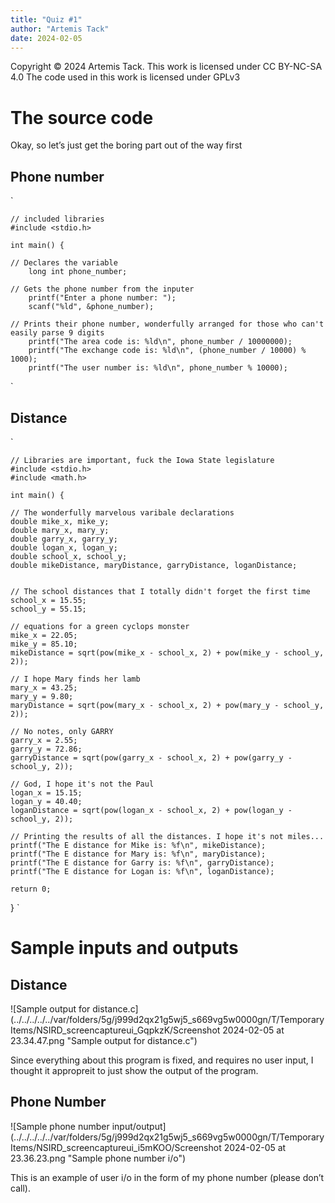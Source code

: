 ```yaml
---
title: "Quiz #1"
author: "Artemis Tack"
date: 2024-02-05
---
```


Copyright © 2024 Artemis Tack. 
This work is licensed under CC BY-NC-SA 4.0
The code used in this work is licensed under GPLv3

# The source code

Okay, so let’s just get the boring part out of the way first

## Phone number 
`

	// included libraries 
	#include <stdio.h>

    int main() {
    
    // Declares the variable
        long int phone_number;
     
    // Gets the phone number from the inputer
        printf("Enter a phone number: ");
        scanf("%ld", &phone_number);
    
    // Prints their phone number, wonderfully arranged for those who can't easily parse 9 digits
        printf("The area code is: %ld\n", phone_number / 10000000);
        printf("The exchange code is: %ld\n", (phone_number / 10000) % 1000);
        printf("The user number is: %ld\n", phone_number % 10000);
`

## Distance

`

	// Libraries are important, fuck the Iowa State legislature 
	#include <stdio.h>
	#include <math.h>

	int main() {

    // The wonderfully marvelous varibale declarations
    double mike_x, mike_y;
    double mary_x, mary_y;
    double garry_x, garry_y;
    double logan_x, logan_y;
    double school_x, school_y;
    double mikeDistance, maryDistance, garryDistance, loganDistance;


    // The school distances that I totally didn't forget the first time
    school_x = 15.55;
    school_y = 55.15;

    // equations for a green cyclops monster
    mike_x = 22.05;
    mike_y = 85.10;
    mikeDistance = sqrt(pow(mike_x - school_x, 2) + pow(mike_y - school_y, 2));

    // I hope Mary finds her lamb
    mary_x = 43.25;
    mary_y = 9.80;
    maryDistance = sqrt(pow(mary_x - school_x, 2) + pow(mary_y - school_y, 2));

    // No notes, only GARRY
    garry_x = 2.55;
    garry_y = 72.86;
    garryDistance = sqrt(pow(garry_x - school_x, 2) + pow(garry_y - school_y, 2));

    // God, I hope it's not the Paul
    logan_x = 15.15;
    logan_y = 40.40;
    loganDistance = sqrt(pow(logan_x - school_x, 2) + pow(logan_y - school_y, 2));

    // Printing the results of all the distances. I hope it's not miles...
    printf("The E distance for Mike is: %f\n", mikeDistance);
    printf("The E distance for Mary is: %f\n", maryDistance);
    printf("The E distance for Garry is: %f\n", garryDistance);
    printf("The E distance for Logan is: %f\n", loganDistance);

    return 0;
}
`

# Sample inputs and outputs

## Distance

![Sample output for distance.c](../../../../../var/folders/5g/j999d2qx21g5wj5_s669vg5w0000gn/T/TemporaryItems/NSIRD_screencaptureui_GqpkzK/Screenshot 2024-02-05 at 23.34.47.png "Sample output for distance.c")

Since everything about this program is fixed, and requires no user input, I thought it appropreit to just show the output of the program. 

## Phone Number 

![Sample phone number input/output](../../../../../var/folders/5g/j999d2qx21g5wj5_s669vg5w0000gn/T/TemporaryItems/NSIRD_screencaptureui_i5mKOO/Screenshot 2024-02-05 at 23.36.23.png "Sample phone number i/o")

This is an example of user i/o in the form of my phone number (please don’t call).